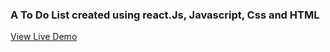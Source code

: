 ### A To Do List created using react.Js, Javascript, Css and HTML
[View Live Demo](https://asnganje.github.io/To-do/)
